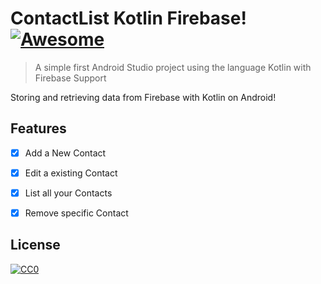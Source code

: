 # ContactList Kotlin Firebase! [![Awesome](https://cdn.rawgit.com/sindresorhus/awesome/d7305f38d29fed78fa85652e3a63e154dd8e8829/media/badge.svg)](https://github.com/sindresorhus/awesome)
> A simple first Android Studio project using the language Kotlin with Firebase Support

Storing and retrieving data from Firebase with Kotlin on Android!

## Features

- [x] Add a New Contact
- [x] Edit a existing Contact
- [x] List all your Contacts
- [x] Remove specific Contact


## License

[![CC0](https://licensebuttons.net/p/zero/1.0/88x31.png)](https://creativecommons.org/publicdomain/zero/1.0/)
